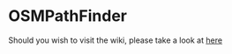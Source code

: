 # OSMPathFinder

Should you wish to visit the wiki, please take a look at [here](https://github.com/Digital-Jupiter/OSMPathFinder/wiki)
